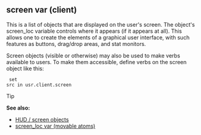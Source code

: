 ## screen var (client)


This is a list of objects that are displayed on the user\'s
screen. The object\'s screen_loc variable controls where it appears (if
it appears at all). This allows one to create the elements of a
graphical user interface, with such features as buttons, drag/drop
areas, and stat monitors. 

Screen objects (visible or otherwise)
may also be used to make verbs available to users. To make them
accessible, define verbs on the screen object like this: 
```
 set
src in usr.client.screen 
```


> [!TIP] 
> **See also:**
> +   [HUD / screen objects](/ref/%7Bnotes%7D/HUD.md) 
> +   [screen_loc var (movable atoms)](/ref/atom/movable/var/screen_loc.md) 